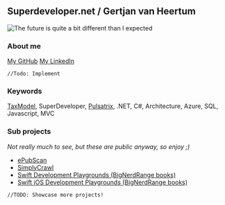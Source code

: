 ## Superdeveloper.net / Gertjan van Heertum
![The future is quite a bit different than I expected](https://avatars1.githubusercontent.com/u/7596658)

### About me
[My GitHub](https://github.com/gvheertum)
[My LinkedIn](https://www.linkedin.com/in/gertjanvanheertum/)
``` 
//Todo: Implement
```


### Keywords
[TaxModel](https://github.com/TaxModel), SuperDeveloper, [Pulsatrix](https://github.com/pulsatrixbv), .NET, C#, Architecture, Azure, SQL, Javascript, MVC

### Sub projects
*Not really much to see, but these are public anyway, so enjoy ;)*
- [ePubScan](http://superdeveloper.net/ePubScan)
- [SimplyCrawl](http://superdeveloper.net/SimplyCrawl)
- [Swift Development Playgrounds (BigNerdRange books)](http://superdeveloper.net/BigNerdRanch-SwiftDevelopment)
- [Swift iOS Development Playgrounds (BigNerdRange books)](http://superdeveloper.net/BigNerdRanch-iOSDevelopment)

``` 
//TODO: Showcase more projects!
```

